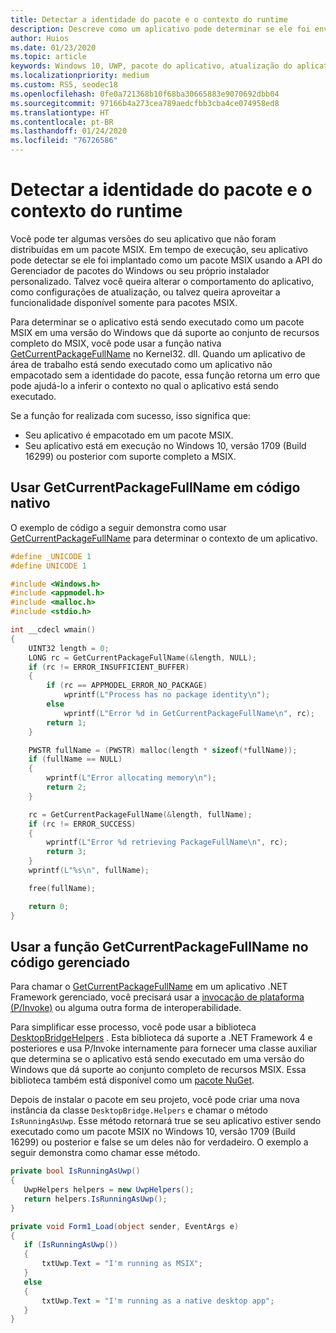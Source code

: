 ```yaml
---
title: Detectar a identidade do pacote e o contexto do runtime
description: Descreve como um aplicativo pode determinar se ele foi enviado como um pacote MSIX no Win 1709 ou posterior.
author: Huios
ms.date: 01/23/2020
ms.topic: article
keywords: Windows 10, UWP, pacote do aplicativo, atualização do aplicativo, MSIX, appx
ms.localizationpriority: medium
ms.custom: RS5, seodec18
ms.openlocfilehash: 0fe0a721368b10f68ba30665883e9070692dbb04
ms.sourcegitcommit: 97166b4a273cea789aedcfbb3cba4ce074958ed8
ms.translationtype: HT
ms.contentlocale: pt-BR
ms.lasthandoff: 01/24/2020
ms.locfileid: "76726586"
---
```

# <a name="detect-package-identity-and-runtime-context"></a>Detectar a identidade do pacote e o contexto do runtime

Você pode ter algumas versões do seu aplicativo que não foram distribuídas em um pacote MSIX. Em tempo de execução, seu aplicativo pode detectar se ele foi implantado como um pacote MSIX usando a API do Gerenciador de pacotes do Windows ou seu próprio instalador personalizado. Talvez você queira alterar o comportamento do aplicativo, como configurações de atualização, ou talvez queira aproveitar a funcionalidade disponível somente para pacotes MSIX.

Para determinar se o aplicativo está sendo executado como um pacote MSIX em uma versão do Windows que dá suporte ao conjunto de recursos completo do MSIX, você pode usar a função nativa [GetCurrentPackageFullName](https://msdn.microsoft.com/library/windows/desktop/hh446599(v=vs.85).aspx) no Kernel32. dll. Quando um aplicativo de área de trabalho está sendo executado como um aplicativo não empacotado sem a identidade do pacote, essa função retorna um erro que pode ajudá-lo a inferir o contexto no qual o aplicativo está sendo executado.

Se a função for realizada com sucesso, isso significa que:

* Seu aplicativo é empacotado em um pacote MSIX.
* Seu aplicativo está em execução no Windows 10, versão 1709 (Build 16299) ou posterior com suporte completo a MSIX.

## <a name="use-getcurrentpackagefullname-in-native-code"></a>Usar GetCurrentPackageFullName em código nativo

O exemplo de código a seguir demonstra como usar [GetCurrentPackageFullName](https://msdn.microsoft.com/library/windows/desktop/hh446599(v=vs.85).aspx) para determinar o contexto de um aplicativo.

```cpp
#define _UNICODE 1
#define UNICODE 1

#include <Windows.h>
#include <appmodel.h>
#include <malloc.h>
#include <stdio.h>

int __cdecl wmain()
{
    UINT32 length = 0;
    LONG rc = GetCurrentPackageFullName(&length, NULL);
    if (rc != ERROR_INSUFFICIENT_BUFFER)
    {
        if (rc == APPMODEL_ERROR_NO_PACKAGE)
            wprintf(L"Process has no package identity\n");
        else
            wprintf(L"Error %d in GetCurrentPackageFullName\n", rc);
        return 1;
    }

    PWSTR fullName = (PWSTR) malloc(length * sizeof(*fullName));
    if (fullName == NULL)
    {
        wprintf(L"Error allocating memory\n");
        return 2;
    }

    rc = GetCurrentPackageFullName(&length, fullName);
    if (rc != ERROR_SUCCESS)
    {
        wprintf(L"Error %d retrieving PackageFullName\n", rc);
        return 3;
    }
    wprintf(L"%s\n", fullName);

    free(fullName);

    return 0;
}
```

## <a name="use-getcurrentpackagefullname-function-in-managed-code"></a>Usar a função GetCurrentPackageFullName no código gerenciado

Para chamar o [GetCurrentPackageFullName](https://msdn.microsoft.com/library/windows/desktop/hh446599(v=vs.85).aspx) em um aplicativo .NET Framework gerenciado, você precisará usar a [invocação de plataforma (P/Invoke)](https://docs.microsoft.com/dotnet/standard/native-interop/pinvoke) ou alguma outra forma de interoperabilidade.

Para simplificar esse processo, você pode usar a biblioteca [DesktopBridgeHelpers](https://github.com/qmatteoq/DesktopBridgeHelpers/) . Esta biblioteca dá suporte a .NET Framework 4 e posteriores e usa P/Invoke internamente para fornecer uma classe auxiliar que determina se o aplicativo está sendo executado em uma versão do Windows que dá suporte ao conjunto completo de recursos MSIX. Essa biblioteca também está disponível como um [pacote NuGet](https://www.nuget.org/packages/DesktopBridge.Helpers/).

Depois de instalar o pacote em seu projeto, você pode criar uma nova instância da classe `DesktopBridge.Helpers` e chamar o método `IsRunningAsUwp`. Esse método retornará true se seu aplicativo estiver sendo executado como um pacote MSIX no Windows 10, versão 1709 (Build 16299) ou posterior e false se um deles não for verdadeiro. O exemplo a seguir demonstra como chamar esse método.

```csharp
private bool IsRunningAsUwp()
{
   UwpHelpers helpers = new UwpHelpers();
   return helpers.IsRunningAsUwp();
}

private void Form1_Load(object sender, EventArgs e)
{
   if (IsRunningAsUwp())
   {
       txtUwp.Text = "I'm running as MSIX";
   }
   else
   {
       txtUwp.Text = "I'm running as a native desktop app";
   }
}
```
